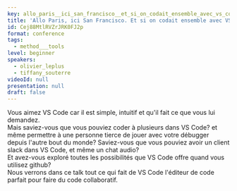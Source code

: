 ```yaml
---
key: allo_paris__ici_san_francisco__et_si_on_codait_ensemble_avec_vs_code_
title: 'Allo Paris, ici San Francisco. Et si on codait ensemble avec VS Code?'
id: Cej88MtlRVZrJRK0FJ2p
format: conference
tags:
  - method___tools
level: beginner
speakers:
  - olivier_leplus
  - tiffany_souterre
videoId: null
presentation: null
draft: false
---
```

Vous aimez VS Code car il est simple, intuitif et qu'il fait ce que vous lui demandez.   
Mais saviez-vous que vous pouviez coder à plusieurs dans VS Code? et même permettre à une personne tierce de jouer avec votre débugger depuis l'autre bout du monde? Saviez-vous que vous pouviez avoir un client slack dans VS Code, et même un chat audio?  
Et avez-vous exploré toutes les possibilités que VS Code offre quand vous utilisez github?  
Nous verrons dans ce talk tout ce qui fait de VS Code l'éditeur de code parfait pour faire du code collaboratif.
